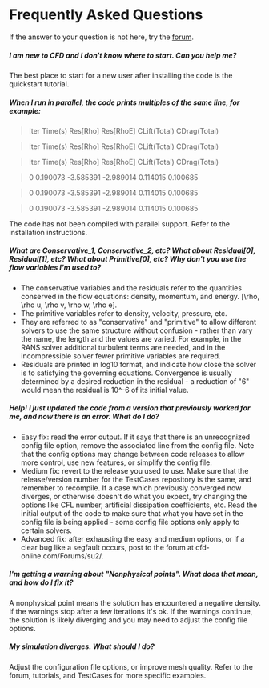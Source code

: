 # Frequently Asked Questions
If the answer to your question is not here, try the [forum](http://cfd-online.com/Forums/su2/).

##### I am new to CFD and I don't know where to start. Can you help me?
The best place to start for a new user after installing the code is the quickstart tutorial.

##### When I run in parallel, the code prints multiples of the same line, for example:
> Iter    Time(s)     Res[Rho]     Res[RhoE]   CLift(Total)   CDrag(Total)

> Iter    Time(s)     Res[Rho]     Res[RhoE]   CLift(Total)   CDrag(Total)

> Iter    Time(s)     Res[Rho]     Res[RhoE]   CLift(Total)   CDrag(Total)

> 0   0.190073    -3.585391     -2.989014       0.114015       0.100685

> 0   0.190073    -3.585391     -2.989014       0.114015       0.100685

> 0   0.190073    -3.585391     -2.989014       0.114015       0.100685

The code has not been compiled with parallel support. Refer to the installation instructions. 

##### What are Conservative_1, Conservative_2, etc? What about Residual[0], Residual[1], etc? What about Primitive[0], etc? Why don't you use the flow variables I'm used to?
* The conservative variables and the residuals refer to the quantities conserved in the flow equations: density, momentum, and energy. [\rho, \rho u, \rho v, \rho w, \rho e]. 
* The primitive variables refer to density, velocity, pressure, etc.
* They are referred to as "conservative" and "primitive" to allow different solvers to use the same structure without confusion - rather than vary the name, the length and the values are varied. For example, in the RANS solver additional turbulent terms are needed, and in the incompressible solver fewer primitive variables are required. 
* Residuals are printed in log10 format, and indicate how close the solver is to satisfying the governing equations. Convergence is usually determined by a desired reduction in the residual - a reduction of "6" would mean the residual is 10^-6 of its initial value. 

##### Help! I just updated the code from a version that previously worked for me, and now there is an error. What do I do?
* Easy fix: read the error output. If it says that there is an unrecognized config file option, remove the associated line from the config file. Note that the config options may change between code releases to allow more control, use new features, or simplify the config file. 
* Medium fix: revert to the release you used to use. Make sure that the release/version number for the TestCases repository is the same, and remember to recompile. If a case which previously converged now diverges, or otherwise doesn't do what you expect, try changing the options like CFL number, artificial dissipation coefficients, etc. Read the initial output of the code to make sure that what you have set in the config file is being applied - some config file options only apply to certain solvers.
* Advanced fix: after exhausting the easy and medium options, or if a clear bug like a segfault occurs, post to the forum at cfd-online.com/Forums/su2/. 

##### I'm getting a warning about "Nonphysical points". What does that mean, and how do I fix it? 
A nonphysical point means the solution has encountered a negative density. If the warnings stop after a few iterations it's ok. If the warnings continue, the solution is likely diverging and you may need to adjust the config file options. 

##### My simulation diverges. What should I do?
Adjust the configuration file options, or improve mesh quality. Refer to the forum, tutorials, and TestCases for more specific examples. 